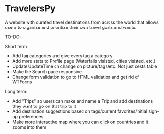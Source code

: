 # TravelersPy

A website with curated travel destinations from across the world that allows users to organize and prioritize their own travel goals and wants.

TO-DO:

Short term:
- Add tag categories and give every tag a category
- Add more stats to Profile page (Waterfalls visisted, cities visisted, etc.)
- Update UpdateTime on change on picture/tags/etc. Not just dests table
- Make the Search page responsive
- Change form validation to go to HTML validation and get rid of WTForms

Long term:
- Add "Trips" so users can make and name a Trip and add destinations they want to go on that trip to it
- Add destination suggestions based on tags/current favorites/initial sign-up preferences
- Make more interactive map where you can click on countries and it zooms into them